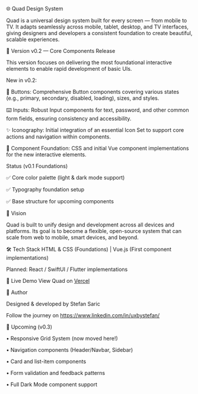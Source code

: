 🌐 Quad Design System

Quad is a universal design system built for every screen — from mobile to TV.
It adapts seamlessly across mobile, tablet, desktop, and TV interfaces, giving designers and developers a consistent foundation to create beautiful, scalable experiences.

🚀 Version
v0.2 — Core Components Release

This version focuses on delivering the most foundational interactive elements to enable rapid development of basic UIs.

New in v0.2:

🔘 Buttons: Comprehensive Button components covering various states (e.g., primary, secondary, disabled, loading), sizes, and styles.

⌨️ Inputs: Robust Input components for text, password, and other common form fields, ensuring consistency and accessibility.

✨ Iconography: Initial integration of an essential Icon Set to support core actions and navigation within components.

🔄 Component Foundation: CSS and initial Vue component implementations for the new interactive elements.

Status (v0.1 Foundations)

✅ Core color palette (light & dark mode support)

✅ Typography foundation setup

✅ Base structure for upcoming components

🧠 Vision

Quad is built to unify design and development across all devices and platforms.
Its goal is to become a flexible, open-source system that can scale from web to mobile, smart devices, and beyond.

🛠️ Tech Stack
HTML & CSS (Foundations) | Vue.js (First component implementations)

Planned: React / SwiftUI / Flutter implementations

🔗 Live Demo
View Quad on [Vercel](https://quad-design-system.vercel.app/)

💬 Author

Designed & developed by Stefan Saric

Follow the journey on https://www.linkedin.com/in/uxbystefan/

📅 Upcoming (v0.3)

• Responsive Grid System (now moved here!)

• Navigation components (Header/Navbar, Sidebar)

• Card and list-item components

• Form validation and feedback patterns

• Full Dark Mode component support
